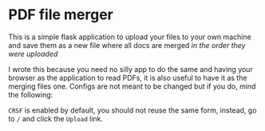 # PDF file merger

This is a simple flask application to upload your files to your own machine and save them as a new file where all docs are merged *in the order they were uploaded*

I wrote this because you need no silly app to do the same and having your browser as the application to read PDFs, it is also useful to have it as the merging files one.
Configs are not meant to be changed but if you do, mind the following:

`CRSF` is enabled by default, you should not reuse the same form, instead, go to `/` and click the `Upload` link.
